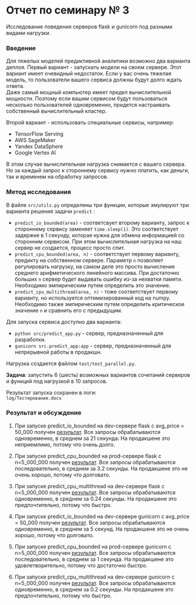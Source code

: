 # Отчет по семинару № 3
Исследование поведения серверов flask и gunicorn под разными видами нагрузки.  

### Введение
Для тяжелых моделей предиктивной аналитики возможно два варианта деплоя. 
Первый вариант - запускать модели на своем сервере. 
Этот вариант имеет очевидный недостаток. 
Если у вас очень тяжелая модель, то пользователи вашего сервиса должны будут долго ждать ответа.  
Даже самый мощный компьютер имеет предел вычислительной мощности. 
Поэтому если вашим сервисом будут пользоваться несколько пользователей одновременно, придется настраивать собственный вычислительный кластер. 

Второй вариант - использовать специальные сервисы, например:  
- TensorFlow Serving
- AWS SageMaker
- Yandex DataSphere
- Google Vertex AI

В этом случае вычислительная нагрузка снимается с вашего сервера. 
Но за каждый запрос к стороннему сервису нужно платить, как деньги, так и временем на обработку запросов. 

### Метод исследования
В файле `src/utils.py` определены три функции, которые эмулируют три варианта решения задачи `predict` :
- `predict_io_bounded(area)` - соответсвует второму варианту, запрос к стороннему сервису заменяет `time.sleep(1)`. 
Это соответствует задержке в 1 секунду, которая нужна для обмена информацией со сторонним сервисом. 
При этом вычислительная нагрузка на наш сервер не создается, процесс просто спит. 
- `predict_cpu_bounded(area, n)` - соответствует первому варианту, предикту на собственном сервере. 
Параметр `n` позволяет регулировать нагрузку, на самом деле это просто вычисление среднего арифметического линейного массива. 
При достаточно больших `n` сервер будет выдавать ошибку из-за нехватки памяти. 
Необходимо эмпирическим путем определить это значение. 
- `predict_cpu_multithread(area, n)` - тоже соответствует первому варианту, но используется оптимизированный код на numpy. 
Необходимо также эмпирическим путем определить критическое значение `n` и сравнить его с предыдущим. 

Для запуска сервиса доступно два варианта: 
- `python src/predict_app.py` - сервер, предназначенный для разработки. 
- `gunicorn src.predict_app:app` - сервер, предназначенный для непрерывной работы в продакшн. 

Нагрузка создается файлом `test/test_parallel.py`.  

**Задача**: запустить 6 (шесть) возможных вариантов сочетаний серверов и функций под нагрузкой в 10 запросов. 

Результат запуска сохранен в логи:  
`log/Тестирование.docx`  

### Результат и обсуждение
1) При запуске predict_io_bounded на dev-сервере flask с avg_price = 50_000   получен [результат](log/Тестирование.docx). 
Все запросы обрабатываются одновременно, в среднем за 21 секунда. 
На продакшене это неприемлимо, потому что очень долго.

2) При запуске predict_cpu_bounded на prod-сервере flask с n=5_000_000 получен [результат](log/Тестирование.docx). 
Все запросы обрабатываются последовательно, в среднем за 3.2 секунды. 
На продакшене это не очень хорошо, потому что долговато.

3) При запуске predict_cpu_multithread на dev-сервере flask с n=5_000_000 получен [результат](log/Тестирование.docx). 
Все запросы обрабатываются одновременно, в среднем за 0.24 секунды. 
На продакшене это предпочтительно, потому что быстро.

4) При запуске predict_io_bounded на dev-сервере gunicorn с avg_price = 50_000 получен [результат](log/Тестирование.docx). 
Все запросы обрабатываются одновременно, в среднем за 5 секунд. 
На продакшене это не очень хорошо, потому что долговато.

5) При запуске predict_cpu_bounded на prod-сервере gunicorn с n=5_000_000 получен [результат](log/Тестирование.docx). 
Все запросы обрабатываются последовательно, в среднем за 1 секунда. 
На продакшене это удовлетворительно, потому что достаточно быстро.

6) При запуске predict_cpu_multithread на dev-сервере gunicorn с n=5_000_000 получен [результат](log/Тестирование.docx). 
Все запросы обрабатываются одновременно, в среднем за 0.2 секунды. 
На продакшене это предпочтительно, потому что быстро.